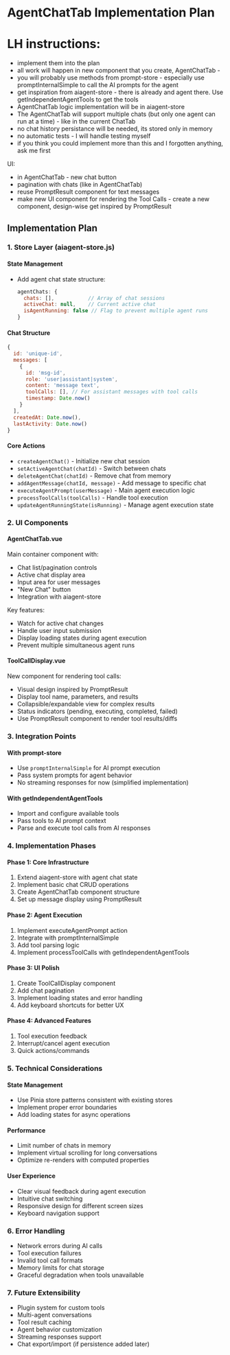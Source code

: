 # AgentChatTab Implementation Plan

# LH instructions:
- implement them into the plan
- all work will happen in new component that you create, AgentChatTab -
- you will probably use methods from prompt-store - especially use promptInternalSimple to call the AI prompts for the agent
- get inspiration from aiagent-store - there is already and agent there. Use getIndependentAgentTools to get the tools
- AgentChatTab logic implementation will be in aiagent-store
- The AgentChatTab will support multiple chats (but only one agent can run at a time) - like in the current ChatTab
- no chat history persistance will be needed, its stored only in memory
- no automatic tests - I will handle testing myself
- if you think you could implement more than this and I forgotten anything, ask me first

UI:
- in AgentChatTab - new chat button
- pagination with chats (like in AgentChatTab)
- reuse PromptResult component for text messages
- make new UI component for rendering the Tool Calls - create a new component, design-wise get inspired by PromptResult

## Implementation Plan

### 1. Store Layer (aiagent-store.js)

#### State Management
- Add agent chat state structure:
  ```javascript
  agentChats: {
    chats: [],           // Array of chat sessions
    activeChat: null,    // Current active chat
    isAgentRunning: false // Flag to prevent multiple agent runs
  }
  ```

#### Chat Structure
```javascript
{
  id: 'unique-id',
  messages: [
    {
      id: 'msg-id',
      role: 'user|assistant|system',
      content: 'message text',
      toolCalls: [], // For assistant messages with tool calls
      timestamp: Date.now()
    }
  ],
  createdAt: Date.now(),
  lastActivity: Date.now()
}
```

#### Core Actions
- `createAgentChat()` - Initialize new chat session
- `setActiveAgentChat(chatId)` - Switch between chats
- `deleteAgentChat(chatId)` - Remove chat from memory
- `addAgentMessage(chatId, message)` - Add message to specific chat
- `executeAgentPrompt(userMessage)` - Main agent execution logic
- `processToolCalls(toolCalls)` - Handle tool execution
- `updateAgentRunningState(isRunning)` - Manage agent execution state

### 2. UI Components

#### AgentChatTab.vue
Main container component with:
- Chat list/pagination controls
- Active chat display area
- Input area for user messages
- "New Chat" button
- Integration with aiagent-store

Key features:
- Watch for active chat changes
- Handle user input submission
- Display loading states during agent execution
- Prevent multiple simultaneous agent runs

#### ToolCallDisplay.vue
New component for rendering tool calls:
- Visual design inspired by PromptResult
- Display tool name, parameters, and results
- Collapsible/expandable view for complex results
- Status indicators (pending, executing, completed, failed)
- Use PromptResult component to render tool results/diffs

### 3. Integration Points

#### With prompt-store
- Use `promptInternalSimple` for AI prompt execution
- Pass system prompts for agent behavior
- No streaming responses for now (simplified implementation)

#### With getIndependentAgentTools
- Import and configure available tools
- Pass tools to AI prompt context
- Parse and execute tool calls from AI responses

### 4. Implementation Phases

#### Phase 1: Core Infrastructure
1. Extend aiagent-store with agent chat state
2. Implement basic chat CRUD operations
3. Create AgentChatTab component structure
4. Set up message display using PromptResult

#### Phase 2: Agent Execution
1. Implement executeAgentPrompt action
2. Integrate with promptInternalSimple
3. Add tool parsing logic
4. Implement processToolCalls with getIndependentAgentTools

#### Phase 3: UI Polish
1. Create ToolCallDisplay component
2. Add chat pagination
3. Implement loading states and error handling
4. Add keyboard shortcuts for better UX

#### Phase 4: Advanced Features
1. Tool execution feedback
2. Interrupt/cancel agent execution
3. Quick actions/commands

### 5. Technical Considerations

#### State Management
- Use Pinia store patterns consistent with existing stores
- Implement proper error boundaries
- Add loading states for async operations

#### Performance
- Limit number of chats in memory
- Implement virtual scrolling for long conversations
- Optimize re-renders with computed properties

#### User Experience
- Clear visual feedback during agent execution
- Intuitive chat switching
- Responsive design for different screen sizes
- Keyboard navigation support

### 6. Error Handling
- Network errors during AI calls
- Tool execution failures
- Invalid tool call formats
- Memory limits for chat storage
- Graceful degradation when tools unavailable

### 7. Future Extensibility
- Plugin system for custom tools
- Multi-agent conversations
- Tool result caching
- Agent behavior customization
- Streaming responses support
- Chat export/import (if persistence added later)
